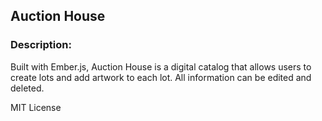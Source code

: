 ## Auction House

### Description:
Built with Ember.js, Auction House is a digital catalog that allows users to create lots and add artwork to each lot. 
All information can be edited and deleted.

MIT License
